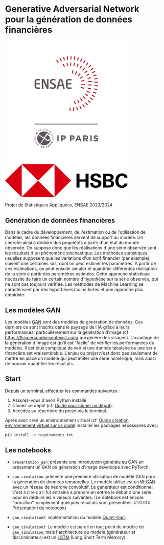 # Generative Adversarial Network pour la génération de données financières

<img src="img/ensae.png" alt="ENSAE" style="width: 400px;">
<img src="img/hsbc.png" alt="ENSAE" style="width: 400px;">
 
Projet de Statistiques Appliquées, ENSAE 2023/2024

## Génération de données financières

Dans le cadre du développement, de l'estimation ou de l'utilisation de modèles, les données financières servent de support au modèle. On cherche ainsi à déduire des propriétés à partir d'un état du monde observée. On suppose donc que les réalisations d'une série observée sont les résultats d'un phénomène stochastique. Les méthodes statistiques usuelles supposent que les variations d'un actif financier (par exemple), suivent une certaines lois, dont on peut estimer les paramètres. A partir de ces estimations, on peut ensuite simuler et quantifier différentes réalisation de la série à partir des paramètres estimées. Cette approche statistique nécessite de faire un certain nombre d'hypothèse sur la série observée, qui ne sont pas toujours vérifiée. Les méthodes de Machine Learning se caractérisent par des hypothèses moins fortes et une approche plus empiriste. 

## Les modèles GAN

Les modèles [GAN](https://arxiv.org/pdf/1406.2661.pdf) sont des modèles de génération de données. Ces derniers ce sont inscrits dans le paysage de l'IA grâce à leurs performances, particulièrement sur la génération d'image (cf https://thispersondoesnotexist.com/ qui génère des visages). L'avantage de la génération d'image est qu'il est "facile" de vérifier les performances du modèles. Il est plus compliqué de voir si une donnée tabulaire ou une série financière est vraisemblable. L'enjeu du projet n'est donc pas seulement de mettre en place un modèle qui peut imiter une série numérique, mais aussi de pouvoir quantifier les résultats.


## Start
Depuis un terminal, effectuer les commandes suivantes :

1. Assurez-vous d'avoir Python installé.
2. Clonez ce dépôt (cf: [Guide pour cloner un dépot](https://docs.github.com/fr/repositories/creating-and-managing-repositories/cloning-a-repository)).
3. Accédez au répertoire du projet via le terminal.

Après avoir créé un environnement virtuel (cf: [Guide création environnement virtuel sur vs code](https://code.visualstudio.com/docs/python/environments)) installer les packages nécessaires avec:

```bash
pip install -r requirements.txt
```

## Les notebooks

* ``presentation_gan``: présente une introduction générale au GAN en présentant un GAN de génération d'image développé avec PyTorch. 

* ``gan_simulation``: présente une première utilisation de modèle GAN pour la génération de données temporelles. Le modèle utilisé est un [W-GAN](https://arxiv.org/pdf/1701.07875.pdf) avec un réseau de neurone convolutif. Le générateur est conditionnel, c'est à dire qu'il fut entraîné à prendre en entrée le début d'une série pour en déduire les n valeurs suivantes. (Le notebook est encore "brouillon", simplement quelques résultats sont présentées. #TODO: Présentation du notebook)

* ``gan_simulation2``: implémentation du modèle [Quant-Gan](https://arxiv.org/pdf/1907.06673.pdf).

* ``gan_simulation3``: Le modèle est pareil en tout point du modèle de ``gan_simulation``, mais l'architecture du modèle (générateur et discriminateur) est un [LSTM](https://deeplearning.cs.cmu.edu/F23/document/readings/LSTM.pdf) (Long Short Term Memory). 

